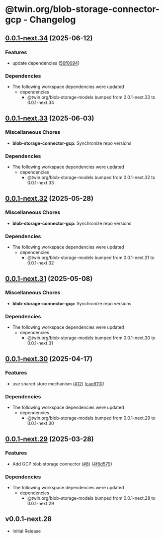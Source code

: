 # @twin.org/blob-storage-connector-gcp - Changelog

## [0.0.1-next.34](https://github.com/twinfoundation/blob-storage/compare/blob-storage-connector-gcp-v0.0.1-next.33...blob-storage-connector-gcp-v0.0.1-next.34) (2025-06-12)


### Features

* update dependencies ([56f0094](https://github.com/twinfoundation/blob-storage/commit/56f0094b68d8bd22864cd899ac1b61d95540f719))


### Dependencies

* The following workspace dependencies were updated
  * dependencies
    * @twin.org/blob-storage-models bumped from 0.0.1-next.33 to 0.0.1-next.34

## [0.0.1-next.33](https://github.com/twinfoundation/blob-storage/compare/blob-storage-connector-gcp-v0.0.1-next.32...blob-storage-connector-gcp-v0.0.1-next.33) (2025-06-03)


### Miscellaneous Chores

* **blob-storage-connector-gcp:** Synchronize repo versions


### Dependencies

* The following workspace dependencies were updated
  * dependencies
    * @twin.org/blob-storage-models bumped from 0.0.1-next.32 to 0.0.1-next.33

## [0.0.1-next.32](https://github.com/twinfoundation/blob-storage/compare/blob-storage-connector-gcp-v0.0.1-next.31...blob-storage-connector-gcp-v0.0.1-next.32) (2025-05-28)


### Miscellaneous Chores

* **blob-storage-connector-gcp:** Synchronize repo versions


### Dependencies

* The following workspace dependencies were updated
  * dependencies
    * @twin.org/blob-storage-models bumped from 0.0.1-next.31 to 0.0.1-next.32

## [0.0.1-next.31](https://github.com/twinfoundation/blob-storage/compare/blob-storage-connector-gcp-v0.0.1-next.30...blob-storage-connector-gcp-v0.0.1-next.31) (2025-05-08)


### Miscellaneous Chores

* **blob-storage-connector-gcp:** Synchronize repo versions


### Dependencies

* The following workspace dependencies were updated
  * dependencies
    * @twin.org/blob-storage-models bumped from 0.0.1-next.30 to 0.0.1-next.31

## [0.0.1-next.30](https://github.com/twinfoundation/blob-storage/compare/blob-storage-connector-gcp-v0.0.1-next.29...blob-storage-connector-gcp-v0.0.1-next.30) (2025-04-17)


### Features

* use shared store mechanism ([#12](https://github.com/twinfoundation/blob-storage/issues/12)) ([cae8110](https://github.com/twinfoundation/blob-storage/commit/cae8110681847a1ac4fcac968b8196694e49c320))


### Dependencies

* The following workspace dependencies were updated
  * dependencies
    * @twin.org/blob-storage-models bumped from 0.0.1-next.29 to 0.0.1-next.30

## [0.0.1-next.29](https://github.com/twinfoundation/blob-storage/compare/blob-storage-connector-gcp-v0.0.1-next.28...blob-storage-connector-gcp-v0.0.1-next.29) (2025-03-28)


### Features

* Add GCP blob storage connector ([#8](https://github.com/twinfoundation/blob-storage/issues/8)) ([4f6d579](https://github.com/twinfoundation/blob-storage/commit/4f6d579c01b3ae13ebcd9029b279da62e4fde859))


### Dependencies

* The following workspace dependencies were updated
  * dependencies
    * @twin.org/blob-storage-models bumped from 0.0.1-next.28 to 0.0.1-next.29

## v0.0.1-next.28

- Initial Release
